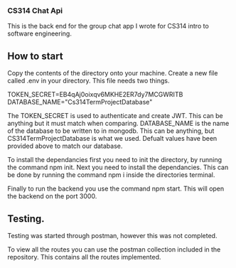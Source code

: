 ### CS314 Chat Api

This is the back end for the group chat app I wrote for CS314 intro to software engineering. 

## How to start

Copy the contents of the directory onto your machine.
Create a new file called .env in your directory. This file needs two things.

TOKEN_SECRET=EB4qAj0oixqv6MKHE2ER7dy7MCGWRITB
DATABASE_NAME="Cs314TermProjectDatabase"

The TOKEN_SECRET is used to authenticate and create JWT. This can be anything but it must match when comparing. 
DATABASE_NAME is the name of the database to be written to in mongodb. This can be anything, but CS314TermProjectDatabase is what we used. 
Defualt values have been provided above to match our database.

To install the dependancies first you need to init the directory, by running the command npm init. 
Next you need to install the dependancies. This can be done by running the command npm i inside the directories terminal. 

Finally to run the backend you use the command npm start. This will open the backend on the port 3000. 

## Testing. 

Testing was started through postman, however this was not completed. 

To view all the routes you can use the postman collection included in the repository. This contains all the routes implemented. 
